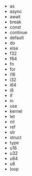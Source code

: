 - as
- async
- await
- break
- const
- continue
- default
- do
- else
- f32
- f64
- fn
- for
- i16
- i32
- i64
- i8
- if
- in
- use
- kernel
- let
- nil
- ref
- str
- struct
- type
- u16
- u32
- u64
- u8
- loop
